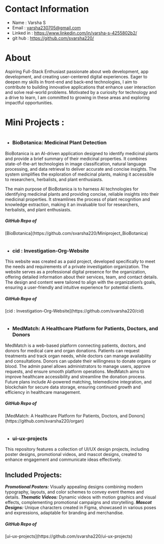 # Contact Information

* Name : Varsha S
* Email : varsha230705@gmail.com
* Linked in : https://www.linkedin.com/in/varsha-s-4255802b2/
* git hub : https://github.com/svarsha220/

# About 

Aspiring Full-Stack Enthusiast passionate about web development, app development, and creating user-centered digital experiences. Eager to deepen my skills in front-end and back-end technologies, I aim to contribute to building innovative applications that enhance user interaction and solve real-world problems. Motivated by a curiosity for technology and a drive to learn, I am committed to growing in these areas and exploring impactful opportunities.

# Mini Projects :
* # <h3>BioBotanica: Medicinal Plant Detection</h3>

BioBotanica is an AI-driven application designed to identify medicinal plants and provide a brief summary of their medicinal properties. It combines state-of-the-art technologies in image classification, natural language processing, and data retrieval to deliver accurate and concise insights. The system simplifies the exploration of medicinal plants, making it accessible to researchers, herbalists, and plant enthusiasts.

The main purpose of BioBotanica is to harness AI technologies for identifying medicinal plants and providing concise, reliable insights into their medicinal properties. It streamlines the process of plant recognition and knowledge extraction, making it an invaluable tool for researchers, herbalists, and plant enthusiasts.

<h5>GitHub Repo of </h5>[BioBotanica](https://github.com/svarsha220/Miniproject_BioBotanica)

* # <h3>cid : Investigation-Org-Website</h3>

This website was created as a paid project, developed specifically to meet the needs and requirements of a private investigation organization. The website serves as a professional digital presence for the organization, offering detailed information about their services, team, and contact details. The design and content were tailored to align with the organization’s goals, ensuring a user-friendly and intuitive experience for potential clients.

<h5>GitHub Repo of </h5>[cid : Investigation-Org-Website](https://github.com/svarsha220/cid)

* # <h3>MedMatch: A Healthcare Platform for Patients, Doctors, and Donors</h3>

MedMatch is a web-based platform connecting patients, doctors, and donors for medical care and organ donations. Patients can request treatments and track organ needs, while doctors can manage availability and consultations. Donors can update their willingness to donate organs or blood. The admin panel allows administrators to manage users, approve requests, and ensure smooth platform operations. MedMatch aims to improve healthcare accessibility and streamline the donation process. Future plans include AI-powered matching, telemedicine integration, and blockchain for secure data storage, ensuring continued growth and efficiency in healthcare management.

<h5>GitHub Repo of </h5>[MedMatch: A Healthcare Platform for Patients, Doctors, and Donors](https://github.com/svarsha220/organ)

* # <h3>ui-ux-projects</h3>

This repository features a collection of UI/UX design projects, including poster designs, promotional videos, and mascot designs, created to enhance engagement and communicate ideas effectively.

<h2>Included Projects:</h2>

***Promotional Posters:*** Visually appealing designs combining modern typography, layouts, and color schemes to convey event themes and details.
***Thematic Videos:*** Dynamic videos with motion graphics and visual effects, complementing promotional campaigns and storytelling.
***Mascot Designs:*** Unique characters created in Figma, showcased in various poses and expressions, adaptable for branding and merchandise.

<h5>GitHub Repo of </h5>[ui-ux-projects](https://github.com/svarsha220/ui-ux-projects)
